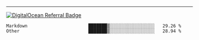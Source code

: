 ---
[![DigitalOcean Referral Badge](https://web-platforms.sfo2.digitaloceanspaces.com/WWW/Badge%203.svg)](https://www.digitalocean.com/?refcode=37fa54d82492&utm_campaign=Referral_Invite&utm_medium=Referral_Program&utm_source=badge)

<!--START_SECTION:waka-->

```text
Markdown                       ███████▒░░░░░░░░░░░░░░░░░   29.26 %
Other                          ███████▒░░░░░░░░░░░░░░░░░   28.94 %
```

<!--END_SECTION:waka-->


[linkedin]: https://www.linkedin.com/in/mohamed-elh/

